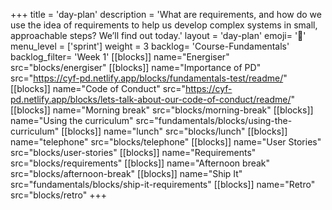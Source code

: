 +++
title = 'day-plan'
description = 'What are requirements, and how do we use the idea of requirements to help us develop complex systems in small, approachable steps? We’ll find out today.'
layout = 'day-plan'
emoji= '📝'
menu_level = ['sprint']
weight = 3
backlog= 'Course-Fundamentals'
backlog_filter= 'Week 1'
[[blocks]]
name="Energiser"
src="blocks/energiser"
[[blocks]]
name="Importance of PD"
src="https://cyf-pd.netlify.app/blocks/fundamentals-test/readme/"
[[blocks]]
name="Code of Conduct"
src="https://cyf-pd.netlify.app/blocks/lets-talk-about-our-code-of-conduct/readme/"
[[blocks]]
name="Morning break"
src="blocks/morning-break"
[[blocks]]
name="Using the curriculum"
src="fundamentals/blocks/using-the-curriculum"
[[blocks]]
name="lunch"
src="blocks/lunch"
[[blocks]]
name="telephone"
src="blocks/telephone"
[[blocks]]
name="User Stories"
src="blocks/user-stories"
[[blocks]]
name="Requirements"
src="blocks/requirements"
[[blocks]]
name="Afternoon break"
src="blocks/afternoon-break"
[[blocks]]
name="Ship It"
src="fundamentals/blocks/ship-it-requirements"
[[blocks]]
name="Retro"
src="blocks/retro"
+++

